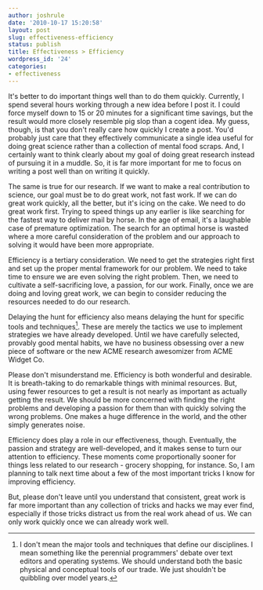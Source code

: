 ```yaml
---
author: joshrule
date: '2010-10-17 15:20:58'
layout: post
slug: effectiveness-efficiency
status: publish
title: Effectiveness > Efficiency
wordpress_id: '24'
categories:
- effectiveness
---
```


It's better to do important things well than to do them quickly. Currently, I
spend several hours working through a new idea before I post it. I could force
myself down to 15 or 20 minutes for a significant time savings, but the result
would more closely resemble pig slop than a cogent idea. My guess, though, is
that you don't really care how quickly I create a post. You'd probably just
care that they effectively communicate a single idea useful for doing great
science rather than a collection of mental food scraps. And, I certainly want
to think clearly about my goal of doing great research instead of pursuing it
in a muddle. So, it is far more important for me to focus on writing a post
well than on writing it quickly.

The same is true for our research. If we want to make a real contribution to
science, our goal must be to do great work, not fast work. If we can do great
work quickly, all the better, but it's icing on the cake. We need to do great
work first. Trying to speed things up any earlier is like searching for the
fastest way to deliver mail by horse. In the age of email, it's a laughable
case of premature optimization. The search for an optimal horse is wasted
where a more careful consideration of the problem and our approach to solving
it would have been more appropriate.

Efficiency is a tertiary consideration. We need to get the strategies right
first and set up the proper mental framework for our problem. We need to take
time to ensure we are even solving the right problem. Then, we need to
cultivate a self-sacrificing love, a passion, for our work. Finally, once we
are doing and loving great work, we can begin to consider reducing the
resources needed to do our research.

Delaying the hunt for efficiency also means delaying the hunt for specific
tools and techniques[^1]. These are merely the tactics we use to implement
strategies we have already developed. Until we have carefully selected,
provably good mental habits, we have no business obsessing over a new piece of
software or the new ACME research awesomizer from ACME Widget Co.

Please don't misunderstand me. Efficiency is both wonderful and desirable. It
is breath-taking to do remarkable things with minimal resources. But, using
fewer resources to get a result is not nearly as important as actually getting
the result. We should be more concerned with finding the right problems and
developing a passion for them than with quickly solving the wrong problems.
One makes a huge difference in the world, and the other simply generates
noise.

Efficiency does play a role in our effectiveness, though. Eventually, the
passion and strategy are well-developed, and it makes sense to turn our
attention to efficiency. These moments come proportionally sooner for things
less related to our research - grocery shopping, for instance. So, I am
planning to talk next time about a few of the most important tricks I know for
improving efficiency.

But, please don't leave until you understand that consistent, great work is
far more important than any collection of tricks and hacks we may ever find,
especially if those tricks distract us from the real work ahead of us. We can
only work quickly once we can already work well.


[^1]: I don't mean the major tools and techniques that define our disciplines. I mean something like the perennial programmers' debate over text editors and operating systems. We should understand both the basic physical and conceptual tools of our trade. We just shouldn't be quibbling over model years.
